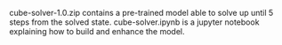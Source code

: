 cube-solver-1.0.zip contains a pre-trained model able to solve up until 5 steps from the solved state.
cube-solver.ipynb is a jupyter notebook explaining how to build and enhance the model.

